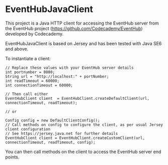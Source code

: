 EventHubJavaClient
==================

This project is a Java HTTP client for accessing the EventHub server from the EventHub project (https://github.com/Codecademy/EventHub) developed by Codecademy.

EventHubJavaClient is based on Jersey and has been tested with Java SE6 and above.

To instantiate a client:

```
// Replace these values with your EventHub server details
int portnumber = 8080;
String url = "http://localhost:" + portNumber;
int readTimeout = 60000;
int connectionTimeout = 60000;

// Then call either
EventHubClient client  = EventHubClient.createDefaultClient(url, connectionTimeout, readTimeout);

// or

Config config = new DefaultClientConfig();
// Call methods on config to configure the client, as per usual Jersey client configuration
// See https://jersey.java.net for further details
EventHubClient client = EventHubClient.createCustomClient(url, connectionTimeout, readTimeout, config);
```

You can then call methods on the client to access the EventHub server end points.